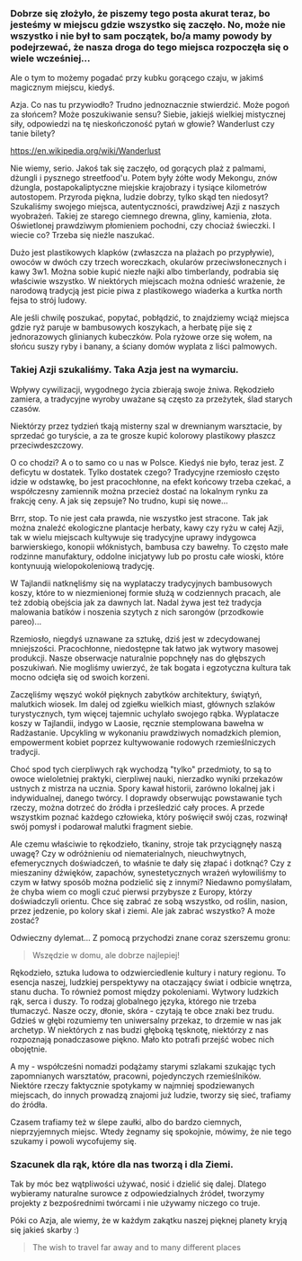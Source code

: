 ### Dobrze się złożyło, że piszemy tego posta akurat teraz, bo jesteśmy w miejscu gdzie wszystko się zaczęło. No, może nie wszystko i nie był to sam początek, bo/a mamy powody by podejrzewać, że nasza droga do tego miejsca rozpoczęła się o wiele wcześniej...

Ale o tym to możemy pogadać przy kubku gorącego czaju, w jakimś magicznym miejscu, kiedyś.

Azja. Co nas tu przywiodło? Trudno jednoznacznie stwierdzić. Może pogoń za słońcem? Może poszukiwanie sensu? Siebie, jakiejś wielkiej mistycznej siły, odpowiedzi na tę nieskończoność pytań w głowie? Wanderlust czy tanie bilety?

https://en.wikipedia.org/wiki/Wanderlust

Nie wiemy, serio. Jakoś tak się zaczęło, od gorących plaż z palmami, dżungli i pysznego streetfood'u. Potem były żółte wody Mekongu, znów dżungla, postapokaliptyczne miejskie krajobrazy i tysiące kilometrów autostopem. Przyroda piękna, ludzie dobrzy, tylko skąd ten niedosyt? Szukaliśmy swojego miejsca, autentyczności, prawdziwej Azji z naszych wyobrażeń. Takiej ze starego ciemnego drewna, gliny, kamienia, złota. Oświetlonej prawdziwym płomieniem pochodni, czy chociaż świeczki. I wiecie co? Trzeba się nieźle naszukać.

Dużo jest plastikowych klapków (zwłaszcza na plażach po przypływie), owoców w dwóch czy trzech woreczkach, okularów przeciwsłonecznych i kawy 3w1. Można sobie kupić niezłe najki albo timberlandy, podrabia się właściwie wszystko. W niektórych miejscach można odnieść wrażenie, że narodową tradycją jest picie piwa z plastikowego wiaderka a kurtka north fejsa to strój ludowy.

Ale jeśli chwilę poszukać, popytać, pobłądzić, to znajdziemy wciąż miejsca gdzie ryż paruje w bambusowych koszykach, a herbatę pije się z jednorazowych glinianych kubeczków. Pola ryżowe orze się wołem, na słońcu suszy ryby i banany, a ściany domów wyplata z liści palmowych.

### Takiej Azji szukaliśmy. Taka Azja jest na wymarciu.

Wpływy cywilizacji, wygodnego życia zbierają swoje żniwa. Rękodzieło zamiera, a tradycyjne wyroby uważane są często za przeżytek, ślad starych czasów.

Niektórzy przez tydzień tkają misterny szal w drewnianym warsztacie, by sprzedać go turyście, a za te grosze kupić kolorowy plastikowy płaszcz przeciwdeszczowy.

O co chodzi? A o to samo co u nas w Polsce. Kiedyś nie było, teraz jest. Z deficytu w dostatek. Tylko dostatek czego? Tradycyjne rzemiosło często idzie w odstawkę, bo jest pracochłonne, na efekt końcowy trzeba czekać, a współczesny zamiennik można przecież dostać na lokalnym rynku za frakcję ceny. A jak się zepsuje? No trudno, kupi się nowe...

Brrr, stop. To nie jest cała prawda, nie wszystko jest stracone. Tak jak można znaleźć ekologiczne plantacje herbaty, kawy czy ryżu w całej Azji, tak w wielu miejscach kultywuje się tradycyjne uprawy indygowca barwierskiego, konopii włóknistych, bambusa czy bawełny. To często małe rodzinne manufaktury, oddolne inicjatywy lub po prostu całe wioski, które kontynuują wielopokoleniową tradycję.

W Tajlandii natknęliśmy się na wyplataczy tradycyjnych bambusowych koszy, które to w niezmienionej formie służą w codziennych pracach, ale też zdobią obejścia jak za dawnych lat. Nadal żywa jest też tradycja malowania batików i noszenia szytych z nich sarongów (przodkowie pareo)...

Rzemiosło, niegdyś uznawane za sztukę, dziś jest w zdecydowanej mniejszości. Pracochłonne, niedostępne tak łatwo jak wytwory masowej produkcji. Nasze obserwacje naturalnie popchnęły nas do głębszych poszukiwań. Nie mogliśmy uwierzyć, że tak bogata i egzotyczna kultura tak mocno odcięła się od swoich korzeni.

Zaczęliśmy węszyć wokół pięknych zabytków architektury, świątyń, malutkich wiosek. Im dalej od zgiełku wielkich miast, głównych szlaków turystycznych, tym więcej tajemnic uchylało swojego rąbka. Wyplatacze koszy w Tajlandii, indygo w Laosie, ręcznie stemplowana bawełna w Radżastanie. Upcykling w wykonaniu prawdziwych nomadzkich plemion, empowerment kobiet poprzez kultywowanie rodowych rzemieślniczych tradycji.

Choć spod tych cierpliwych rąk wychodzą "tylko" przedmioty, to są to owoce wieloletniej praktyki, cierpliwej nauki, nierzadko wyniki przekazów ustnych z mistrza na ucznia. Spory kawał historii, zarówno lokalnej jak i indywidualnej, danego twórcy. I doprawdy obserwując powstawanie tych rzeczy, można dotrzeć do źródła i prześledzić cały proces. A przede wszystkim poznać każdego człowieka, który poświęcił swój czas, rozwinął swój pomysł i podarował malutki fragment siebie.

Ale czemu właściwie to rękodzieło, tkaniny, stroje tak przyciągnęły naszą uwagę? Czy w odróżnieniu od niematerialnych, nieuchwytnych, efemerycznych doświadczeń, to właśnie te dały się złapać i dotknąć? Czy z mieszaniny dźwięków, zapachów, synestetycznych wrażeń wyłowiliśmy to czym w łatwy sposób można podzielić się z innymi?
Niedawno pomyślałam, że chyba wiem co mogli czuć pierwsi przybysze z Europy, którzy doświadczyli orientu. Chce się zabrać ze sobą wszystko, od roślin, nasion, przez jedzenie, po kolory skał i ziemi. Ale jak zabrać wszystko? A może zostać?

Odwieczny dylemat... Z pomocą przychodzi znane coraz szerszemu gronu:

> Wszędzie w domu, ale dobrze najlepiej!

Rękodzieło, sztuka ludowa to odzwierciedlenie kultury i natury regionu. To esencja naszej, ludzkiej perspektywy na otaczający świat i odbicie wnętrza, stanu ducha. To również pomost między pokoleniami. Wytwory ludzkich rąk, serca i duszy. To rodzaj globalnego języka, którego nie trzeba tłumaczyć. Nasze oczy, dłonie, skóra - czytają te obce znaki bez trudu. Gdzieś w głębi rozumiemy ten uniwersalny przekaz, to drzemie w nas jak archetyp. W niektórych z nas budzi głęboką tęsknotę, niektórzy z nas rozpoznają ponadczasowe piękno. Mało kto potrafi przejść wobec nich obojętnie.

A my - współcześni nomadzi podążamy starymi szlakami szukając tych zapomnianych warsztatów, pracowni, pojedynczych rzemieślników. Niektóre rzeczy faktycznie spotykamy w najmniej spodziewanych miejscach, do innych prowadzą znajomi już ludzie, tworzy się sieć, trafiamy do źródła.

Czasem trafiamy też w ślepe zaułki, albo do bardzo ciemnych, nieprzyjemnych miejsc. Wtedy żegnamy się spokojnie, mówimy, że nie tego szukamy i powoli wycofujemy się.

### Szacunek dla rąk, które dla nas tworzą i dla Ziemi.

Tak by móc bez wątpliwości używać, nosić i dzielić się dalej. Dlatego wybieramy naturalne surowce z odpowiedzialnych źródeł, tworzymy projekty z bezpośrednimi twórcami i nie używamy niczego co truje.

Póki co Azja, ale wiemy, że w każdym zakątku naszej pięknej planety kryją się jakieś skarby :)

> The wish to travel far away and to many different places